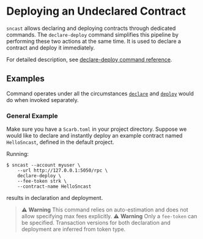 # Deploying an Undeclared Contract

`sncast` allows declaring and deploying contracts through dedicated commands.
The `declare-deploy` command simplifies this pipeline by performing these two actions at the same time. It is used to declare a contract and deploy it immediately.

For detailed description, see [declare-deploy command reference](../appendix/sncast/declare-deploy.md).

## Examples

Command operates under all the circumstances [`declare`](./declare.md) and [`deploy`](./deploy.md) would do when invoked separately.

### General Example

Make sure you have a `Scarb.toml` in your project directory. Suppose we would like to declare and instantly deploy an example contract named `HelloSncast`, defined in the default project.

Running:

<!-- TODO(#2736) -->
<!-- { "ignored": true } -->
```shell
$ sncast --account myuser \
    --url http://127.0.0.1:5050/rpc \ 
    declare-deploy \
    --fee-token strk \
    --contract-name HelloSncast
```

results in declaration and deployment.

>  ⚠️ **Warning**
> This command relies on auto-estimation and does not allow specifying max fees explicitly.
> ⚠️ **Warning**
> Only a `fee-token` can be specified. Transaction versions for both declaration and deployment are inferred from token type.